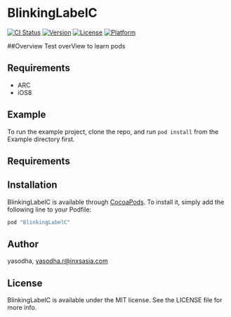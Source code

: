 # BlinkingLabelC

[![CI Status](http://img.shields.io/travis/yasodha/BlinkingLabelC.svg?style=flat)](https://travis-ci.org/yasodha/BlinkingLabelC)
[![Version](https://img.shields.io/cocoapods/v/BlinkingLabelC.svg?style=flat)](http://cocoapods.org/pods/BlinkingLabelC)
[![License](https://img.shields.io/cocoapods/l/BlinkingLabelC.svg?style=flat)](http://cocoapods.org/pods/BlinkingLabelC)
[![Platform](https://img.shields.io/cocoapods/p/BlinkingLabelC.svg?style=flat)](http://cocoapods.org/pods/BlinkingLabelC)

##Overview
Test overView to learn pods

## Requirements
* ARC
* iOS8

## Example

To run the example project, clone the repo, and run `pod install` from the Example directory first.


## Requirements

## Installation

BlinkingLabelC is available through [CocoaPods](http://cocoapods.org). To install
it, simply add the following line to your Podfile:

```ruby
pod "BlinkingLabelC"    
```

## Author

yasodha, yasodha.r@inxsasia.com

## License

BlinkingLabelC is available under the MIT license. See the LICENSE file for more info.
